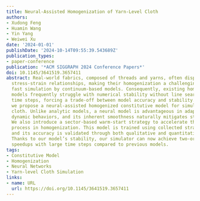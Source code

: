```yaml
---
title: Neural-Assisted Homogenization of Yarn-Level Cloth
authors:
- Xudong Feng
- Huamin Wang
- Yin Yang
- Weiwei Xu
date: '2024-01-01'
publishDate: '2024-10-14T09:55:39.543689Z'
publication_types:
- paper-conference
publication: '*ACM SIGGRAPH 2024 Conference Papers*'
doi: 10.1145/3641519.3657411
abstract: Real-world fabrics, composed of threads and yarns, often display complex
  stress-strain relationships, making their homogenization a challenging task for
  fast simulation by continuum-based models. Consequently, existing homogenized yarn-level
  models frequently struggle with numerical stability without line search at large
  time steps, forcing a trade-off between model accuracy and stability. In this paper,
  we propose a neural-assisted homogenized constitutive model for simulating yarn-level
  cloth. Unlike analytic models, a neural model is advantageous in adapting to complex
  dynamic behaviors, and its inherent smoothness naturally mitigates stability issues.
  We also introduce a sector-based warm-start strategy to accelerate the data collection
  process in homogenization. This model is trained using collected strain energy datasets
  and its accuracy is validated through both qualitative and quantitative experiments.
  Thanks to our model’s stability, our simulator can now achieve two-orders-of-magnitude
  speedups with large time steps compared to previous models.
tags:
- Constitutive Model
- Homogenization
- Neural Networks
- Yarn-level Cloth Simulation
links:
- name: URL
  url: https://doi.org/10.1145/3641519.3657411
---
```

